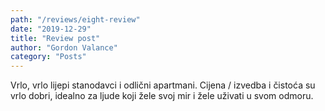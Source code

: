 ```yaml
---
path: "/reviews/eight-review"
date: "2019-12-29"
title: "Review post"
author: "Gordon Valance"
category: "Posts"
---
```


Vrlo, vrlo lijepi stanodavci i odlični apartmani. Cijena / izvedba i čistoća su vrlo dobri, idealno za ljude koji žele svoj mir i žele uživati ​​u svom odmoru.
